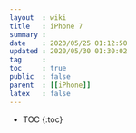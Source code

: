 ```yaml
---
layout  : wiki
title   : iPhone 7
summary : 
date    : 2020/05/25 01:12:50
updated : 2020/05/30 01:30:02
tag     : 
toc     : true
public  : false
parent  : [[iPhone]]
latex   : false
---
```

* TOC
{:toc}

# 
